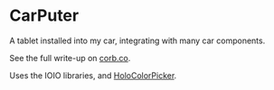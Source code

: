 CarPuter
========

A tablet installed into my car, integrating with many car components.

See the full write-up on [corb.co](http://corb.co/projects/carputer/).

Uses the IOIO libraries, and [HoloColorPicker](https://github.com/LarsWerkman/HoloColorPicker).